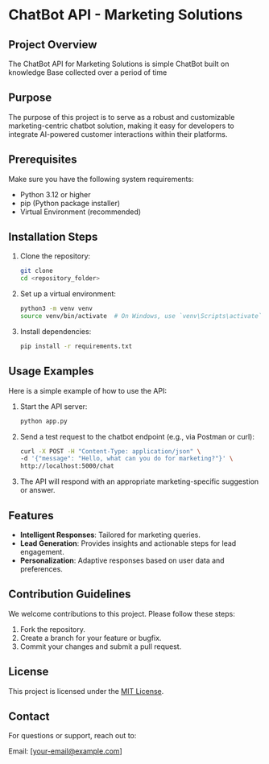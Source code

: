 
# ChatBot API - Marketing Solutions

## Project Overview
The ChatBot API for Marketing Solutions is simple ChatBot built on knowledge Base collected
over a period of time

## Purpose
The purpose of this project is to serve as a robust and customizable marketing-centric
chatbot solution, making it easy for developers to integrate AI-powered customer
interactions within their platforms.

## Prerequisites
Make sure you have the following system requirements:
- Python 3.12 or higher
- pip (Python package installer)
- Virtual Environment (recommended)

## Installation Steps
1. Clone the repository: 
   ```bash
   git clone 
   cd <repository_folder>
   ```
2. Set up a virtual environment:
   ```bash
   python3 -m venv venv
   source venv/bin/activate  # On Windows, use `venv\Scripts\activate`
   ```
3. Install dependencies:
   ```bash
   pip install -r requirements.txt
   ```

## Usage Examples
Here is a simple example of how to use the API:

1. Start the API server:
   ```bash
   python app.py
   ```
2. Send a test request to the chatbot endpoint (e.g., via Postman or curl):
   ```bash
   curl -X POST -H "Content-Type: application/json" \
   -d '{"message": "Hello, what can you do for marketing?"}' \
   http://localhost:5000/chat
   ```
3. The API will respond with an appropriate marketing-specific suggestion or answer.

## Features
- **Intelligent Responses**: Tailored for marketing queries.
- **Lead Generation**: Provides insights and actionable steps for lead engagement.
- **Personalization**: Adaptive responses based on user data and preferences.

## Contribution Guidelines
We welcome contributions to this project. Please follow these steps:

1. Fork the repository.
2. Create a branch for your feature or bugfix.
3. Commit your changes and submit a pull request.

## License
This project is licensed under the [MIT License](LICENSE).

## Contact
For questions or support, reach out to:

Email: [your-email@example.com]
```
